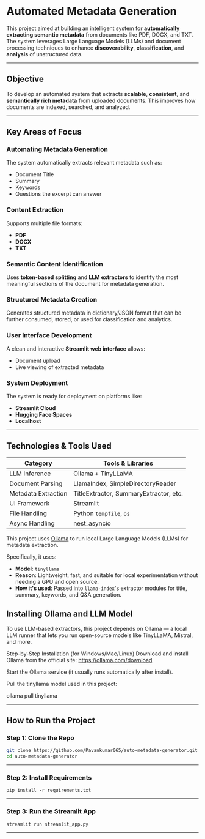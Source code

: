 #  Automated Metadata Generation

This project aimed at building an intelligent system for **automatically extracting semantic metadata** from documents like PDF, DOCX, and TXT. The system leverages Large Language Models (LLMs) and document processing techniques to enhance **discoverability**, **classification**, and **analysis** of unstructured data.

---

##  Objective

To develop an automated system that extracts **scalable**, **consistent**, and **semantically rich metadata** from uploaded documents. This improves how documents are indexed, searched, and analyzed.

---

##  Key Areas of Focus

### Automating Metadata Generation
The system automatically extracts relevant metadata such as:
- Document Title
- Summary
- Keywords
- Questions the excerpt can answer

### Content Extraction
Supports multiple file formats:
- **PDF**
- **DOCX**
- **TXT**



###  Semantic Content Identification
Uses **token-based splitting** and **LLM extractors** to identify the most meaningful sections of the document for metadata generation.

###  Structured Metadata Creation
Generates structured metadata in dictionary/JSON format that can be further consumed, stored, or used for classification and analytics.

### User Interface Development
A clean and interactive **Streamlit web interface** allows:
- Document upload
- Live viewing of extracted metadata

###  System Deployment
The system is ready for deployment on platforms like:
- **Streamlit Cloud**
- **Hugging Face Spaces**
- **Localhost**




---

## Technologies & Tools Used

| Category        | Tools & Libraries                 |
|----------------|------------------------------------|
| LLM Inference   | Ollama + TinyLLaMA                |
| Document Parsing| LlamaIndex, SimpleDirectoryReader |
| Metadata Extraction | TitleExtractor, SummaryExtractor, etc. |
| UI Framework   | Streamlit                         |
| File Handling  | Python `tempfile`, `os`           |
| Async Handling | nest_asyncio                      |


This project uses [Ollama](https://ollama.com) to run local Large Language Models (LLMs) for metadata extraction.

Specifically, it uses:

- **Model**: `tinyllama`
- **Reason**: Lightweight, fast, and suitable for local experimentation without needing a GPU and open source.
- **How it's used**: Passed into `llama-index`'s extractor modules for title, summary, keywords, and Q&A generation.


## Installing Ollama and LLM Model
To use LLM-based extractors, this project depends on Ollama — a local LLM runner that lets you run open-source models like TinyLLaMA, Mistral, and more.

Step-by-Step Installation (for Windows/Mac/Linux)
Download and install Ollama from the official site:
 https://ollama.com/download

Start the Ollama service (it usually runs automatically after install).

Pull the tinyllama model used in this project:

ollama pull tinyllama


---

##  How to Run the Project

### Step 1: Clone the Repo

```bash
git clone https://github.com/Pavankumar065/auto-metadata-generator.git
cd auto-metadata-generator
```
---

### Step 2: Install Requirements
```
pip install -r requirements.txt
```
---

### Step 3: Run the Streamlit App
```
streamlit run streamlit_app.py
```
---




